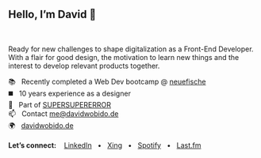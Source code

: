 ## Hello, I’m David 👋

<br>

Ready for new challenges to shape digitalization as a Front-End Developer.<br>
With a flair for good design, the motivation to learn new things and the interest to develop relevant products together.
<br>


📚 &nbsp; Recently completed a Web Dev bootcamp @ [neuefische](https://www.neuefische.de/en)
<br>
◼️ &nbsp; 10 years experience as a designer
<br>
🌟 &nbsp; Part of [SUPERSUPERERROR](https://www.supersupererror.works/)
<br>
📫 &nbsp; Contact me@davidwobido.de
<br>
🌍 &nbsp; <a href="https://www.davidwobido.de"> davidwobido.de</a>
<br>
<br>
**Let’s connect:** &nbsp; &nbsp;<a href="https://www.linkedin.com/in/davidwobido/">LinkedIn</a> &nbsp; • &nbsp; <a href="https://www.xing.com/profile/David_Wobido/cv">Xing</a> &nbsp; • &nbsp; <a href="https://open.spotify.com/user/1122971697">Spotify</a> &nbsp; • &nbsp; <a href="https://www.last.fm/de/user/wobe_teh_Onsk"> Last.fm
